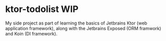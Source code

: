 # ktor-todolist WIP
My side project as part of learning the basics of Jetbrains Ktor (web application framework), 
along with the Jetbrains Exposed (ORM framwork) and Koin (DI framework).

